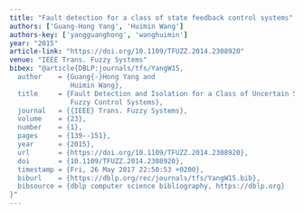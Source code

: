 ```yaml
---
title: "Fault detection for a class of state feedback control systems"
authors: ['Guang-Hong Yang', 'Huimin Wang']
authors-key: ['yangguanghong', 'wanghuimin']
year: "2015"
article-link: "https://doi.org/10.1109/TFUZZ.2014.2308920"
venue: "IEEE Trans. Fuzzy Systems"
bibex: "@article{DBLP:journals/tfs/YangW15,
  author    = {Guang{-}Hong Yang and
               Huimin Wang},
  title     = {Fault Detection and Isolation for a Class of Uncertain State-Feedback
               Fuzzy Control Systems},
  journal   = {{IEEE} Trans. Fuzzy Systems},
  volume    = {23},
  number    = {1},
  pages     = {139--151},
  year      = {2015},
  url       = {https://doi.org/10.1109/TFUZZ.2014.2308920},
  doi       = {10.1109/TFUZZ.2014.2308920},
  timestamp = {Fri, 26 May 2017 22:50:53 +0200},
  biburl    = {https://dblp.org/rec/journals/tfs/YangW15.bib},
  bibsource = {dblp computer science bibliography, https://dblp.org}
}"
---
```

